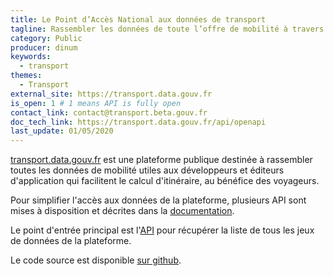 ```yaml
---
title: Le Point d’Accès National aux données de transport
tagline: Rassembler les données de toute l’offre de mobilité à travers la France
category: Public
producer: dinum
keywords:
  - transport
themes:
  - Transport
external_site: https://transport.data.gouv.fr
is_open: 1 # 1 means API is fully open
contact_link: contact@transport.beta.gouv.fr
doc_tech_link: https://transport.data.gouv.fr/api/openapi
last_update: 01/05/2020
---
```


[transport.data.gouv.fr](https://transport.data.gouv.fr) est une plateforme publique destinée à rassembler toutes les données de mobilité utiles aux développeurs et éditeurs d'application qui facilitent le calcul d'itinéraire, au bénéfice des voyageurs.

Pour simplifier l'accès aux données de la plateforme, plusieurs API sont mises à disposition et décrites dans la [documentation](https://transport.data.gouv.fr/swaggerui).

Le point d'entrée principal est l'[API](https://transport.data.gouv.fr/api/datasets) pour récupérer la liste de tous les jeux de données de la plateforme.

Le code source est disponible [sur github](https://github.com/etalab/transport-site).

